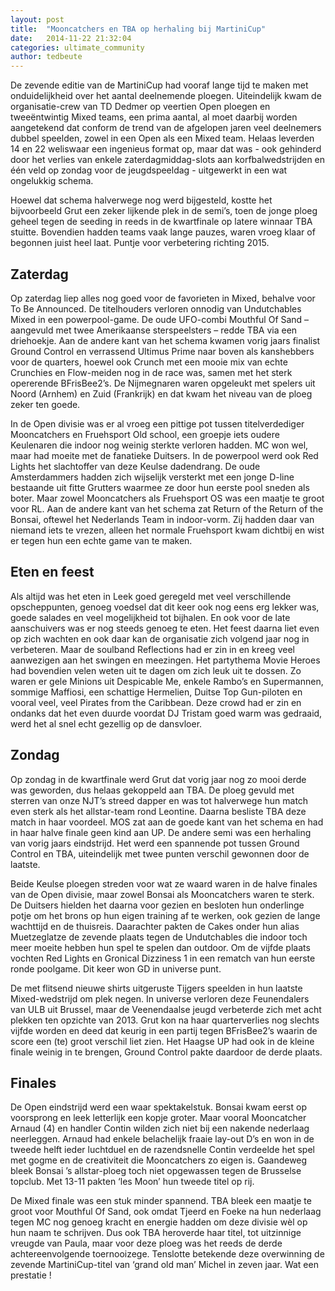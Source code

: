 ```yaml
---
layout: post
title:  "Mooncatchers en TBA op herhaling bij MartiniCup"
date:   2014-11-22 21:32:04
categories: ultimate_community
author: tedbeute
---
```


De zevende editie van de MartiniCup had vooraf lange tijd te maken met onduidelijkheid over het aantal deelnemende ploegen. Uiteindelijk kwam de organisatie-crew van TD Dedmer op veertien Open ploegen en tweeëntwintig Mixed teams, een prima aantal, al moet daarbij worden aangetekend dat conform de trend van de afgelopen jaren veel deelnemers dubbel speelden, zowel in een Open als een Mixed team. Helaas leverden 14 en 22 weliswaar een ingenieus format op, maar dat was - ook gehinderd door het verlies van enkele zaterdagmiddag-slots aan korfbalwedstrijden en één veld op zondag voor de jeugdspeeldag - uitgewerkt in een wat ongelukkig schema. 

Hoewel dat schema halverwege nog werd bijgesteld, kostte het bijvoorbeeld Grut een zeker lijkende plek in de semi’s, toen de jonge ploeg geheel tegen de seeding in reeds in de kwartfinale op latere winnaar TBA stuitte. Bovendien hadden teams vaak lange pauzes, waren vroeg klaar of begonnen juist heel laat. Puntje voor verbetering richting 2015.
 
## Zaterdag 

Op zaterdag liep alles nog goed voor de favorieten in Mixed, behalve voor To Be Announced. De titelhouders verloren onnodig van Undutchables Mixed in een powerpool-game. De oude UFO-combi Mouthful Of Sand – aangevuld met twee Amerikaanse sterspeelsters – redde TBA via een driehoekje. Aan de andere kant van het schema kwamen vorig jaars finalist Ground Control en verrassend Ultimus Prime naar boven als kanshebbers voor de quarters, hoewel ook Crunch met een mooie mix van echte Crunchies en Flow-meiden nog in de race was, samen met het sterk opererende BFrisBee2’s. De Nijmegnaren waren opgeleukt met spelers uit Noord (Arnhem) en Zuid (Frankrijk) en dat kwam het niveau van de ploeg zeker ten goede.

In de Open divisie was er al vroeg een pittige pot tussen titelverdediger Mooncatchers en Fruehsport Old school, een groepje iets oudere Keulenaren die indoor nog weinig sterkte verloren hadden. MC won wel, maar had moeite met de fanatieke Duitsers. In de powerpool werd ook Red Lights het slachtoffer van deze Keulse dadendrang. De oude Amsterdammers hadden zich wijselijk versterkt met een jonge D-line bestaande uit fitte Grutters waarmee ze door hun eerste pool sneden als boter. Maar zowel Mooncatchers als Fruehsport OS was een maatje te groot voor RL. Aan de andere kant van het schema zat Return of the Return of the Bonsai, oftewel het Nederlands Team in indoor-vorm. Zij hadden daar van niemand iets te vrezen, alleen het normale Fruehsport kwam dichtbij en wist er tegen hun een echte game van te maken.
 
## Eten en feest

Als altijd was het eten in Leek goed geregeld met veel verschillende opscheppunten, genoeg voedsel dat dit keer ook nog eens erg lekker was, goede salades en veel mogelijkheid tot bijhalen. En ook voor de late aanschuivers was er nog steeds genoeg te eten. Het feest daarna liet even op zich wachten en ook daar kan de organisatie zich volgend jaar nog in verbeteren. Maar de soulband Reflections had er zin in en kreeg veel aanwezigen aan het swingen en meezingen. Het partythema Movie Heroes had bovendien velen weten uit te dagen om zich leuk uit te dossen. Zo waren er gele Minions uit Despicable Me, enkele Rambo’s en Supermannen, sommige Maffiosi, een schattige Hermelien, Duitse Top Gun-piloten en vooral veel, veel Pirates from the Caribbean. Deze crowd had er zin en ondanks dat het even duurde voordat DJ Tristam goed warm was gedraaid, werd het al snel echt gezellig op de dansvloer.

 
## Zondag

Op zondag in de kwartfinale werd Grut dat vorig jaar nog zo mooi derde was geworden, dus helaas gekoppeld aan TBA. De ploeg gevuld met sterren van onze NJT’s streed dapper en was tot halverwege hun match even sterk als het allstar-team rond Leontine. Daarna besliste TBA deze match in haar voordeel. MOS zat aan de goede kant van het schema en had in haar halve finale geen kind aan UP. De andere semi was een herhaling van vorig jaars eindstrijd. Het werd een spannende pot tussen Ground Control en TBA, uiteindelijk met twee punten verschil gewonnen door de laatste.

Beide Keulse ploegen streden voor wat ze waard waren in de halve finales van de Open divisie, maar zowel Bonsai als Mooncatchers waren te sterk. De Duitsers hielden het daarna voor gezien en besloten hun onderlinge potje om het brons op hun eigen training af te werken, ook gezien de lange wachttijd en de thuisreis. Daarachter pakten de Cakes onder hun alias Muetzeglatze de zevende plaats tegen de Undutchables die indoor toch meer moeite hebben hun spel te spelen dan outdoor. Om de vijfde plaats vochten Red Lights en Gronical Dizziness 1 in een rematch van hun eerste ronde poolgame. Dit keer won GD in universe punt.

De met flitsend nieuwe shirts uitgeruste Tijgers speelden in hun laatste Mixed-wedstrijd om plek negen. In universe verloren deze Feunendalers van ULB uit Brussel, maar de Veenendaalse jeugd verbeterde zich met acht plekken ten opzichte van 2013. Grut kon na haar quarterverlies nog slechts vijfde worden en deed dat keurig in een partij tegen BFrisBee2’s waarin de score een (te) groot verschil liet zien. Het Haagse UP had ook in de kleine finale weinig in te brengen, Ground Control pakte daardoor de derde plaats.

 
## Finales

De Open eindstrijd werd een waar spektakelstuk. Bonsai kwam eerst op voorsprong en leek letterlijk een kopje groter. Maar vooral Mooncatcher Arnaud (4) en handler Contin wilden zich niet bij een nakende nederlaag neerleggen. Arnaud had enkele belachelijk fraaie lay-out D’s en won in de tweede helft ieder luchtduel en de razendsnelle Contin verdeelde het spel met gogme en de creativiteit die Mooncatchers zo eigen is. Gaandeweg bleek Bonsai ’s allstar-ploeg toch niet opgewassen tegen de Brusselse topclub. Met 13-11 pakten ‘les Moon’ hun tweede titel op rij.

De Mixed finale was een stuk minder spannend. TBA bleek een maatje te groot voor Mouthful Of Sand, ook omdat Tjeerd en Foeke na hun nederlaag tegen MC nog genoeg kracht en energie hadden om deze divisie wèl op hun naam te schrijven. Dus ook TBA heroverde haar titel, tot uitzinnige vreugde van Paula, maar voor deze ploeg was het reeds de derde achtereenvolgende toernooizege. Tenslotte betekende deze overwinning de zevende MartiniCup-titel van ‘grand old man’ Michel in zeven jaar. Wat een prestatie !